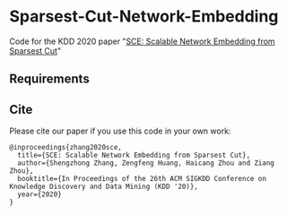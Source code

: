 # Sparsest-Cut-Network-Embedding
Code for the KDD 2020 paper "[SCE: Scalable Network Embedding from Sparsest Cut](https://arxiv.org/abs/2006.16499)" 


## Requirements


## Cite

Please cite our paper if you use this code in your own work:


```
@inproceedings{zhang2020sce,
  title={SCE: Scalable Network Embedding from Sparsest Cut},
  author={Shengzhong Zhang, Zengfeng Huang, Haicang Zhou and Ziang Zhou},
  booktitle={In Proceedings of the 26th ACM SIGKDD Conference on Knowledge Discovery and Data Mining (KDD '20)},
  year={2020}
}
```
